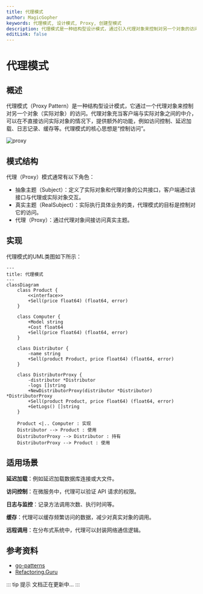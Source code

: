 ```yaml
---
title: 代理模式
author: MagicGopher
keywords: 代理模式, 设计模式, Proxy, 创建型模式
description: 代理模式是一种结构型设计模式，通过引入代理对象来控制对另一个对象的访问。代理对象充当客户端与目标对象之间的中介，提供额外的功能，如访问控制、延迟加载、缓存或日志记录等，从而增强系统的灵活性和安全性。
editLink: false
---
```


# 代理模式

## 概述

代理模式（Proxy Pattern）是一种结构型设计模式，它通过一个代理对象来控制对另一个对象（实际对象）的访问。代理对象充当客户端与实际对象之间的中介，可以在不直接访问实际对象的情况下，提供额外的功能，例如访问控制、延迟加载、日志记录、缓存等。代理模式的核心思想是“控制访问”。

![proxy](/images/docs/Golang/Golang设计模式/assets/proxy.png)

## 模式结构

代理（Proxy）模式通常有以下角色：

- 抽象主题（Subject）：定义了实际对象和代理对象的公共接口，客户端通过该接口与代理或实际对象交互。
- 真实主题（RealSubject）：实际执行具体业务的类，代理模式的目标是控制对它的访问。
- 代理（Proxy）：通过代理对象间接访问真实主题。

## 实现

代理模式的UML类图如下所示：

```mermaid
---
title: 代理模式
---
classDiagram
    class Product {
        <<interface>>
        +Sell(price float64) (float64, error)
    }

    class Computer {
        +Model string
        +Cost float64
        +Sell(price float64) (float64, error)
    }

    class Distributor {
        -name string
        +Sell(product Product, price float64) (float64, error)
    }

    class DistributorProxy {
        -distributor *Distributor
        -logs []string
        +NewDistributorProxy(distributor *Distributor) *DistributorProxy
        +Sell(product Product, price float64) (float64, error)
        +GetLogs() []string
    }

    Product <|.. Computer : 实现
    Distributor --> Product : 使用
    DistributorProxy --> Distributor : 持有
    DistributorProxy --> Product : 使用
```

## 适用场景

**延迟加载**：例如延迟加载数据库连接或大文件。

**访问控制**：在微服务中，代理可以验证 API 请求的权限。

**日志与监控**：记录方法调用次数、执行时间等。

**缓存**：代理可以缓存频繁访问的数据，减少对真实对象的调用。

**远程调用**：在分布式系统中，代理可以封装网络通信逻辑。

## 参考资料

- [go-patterns](https://github.com/tmrts/go-patterns)
- [Refactoring.Guru](https://refactoringguru.cn/)

::: tip 提示
文档正在更新中...
:::